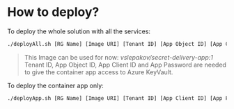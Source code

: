 # How to deploy?

To deploy the whole solution with all the services:

```bash
./deployAll.sh [RG Name] [Image URI] [Tenant ID] [App Object ID] [App Client ID] [App Password] [WebHook API Key to use]
```
> This Image can be used for now: *vslepakov/secret-delivery-app:1*  
> Tenant ID, App Object ID, App Client ID and App Password are needed to give the container app access to Azure KeyVault.

To deploy the container app only:

```bash
./deployApp.sh [RG Name] [Image URI] [Tenant ID] [App Client ID] [App Password] [WebHook API Key to use]
```

